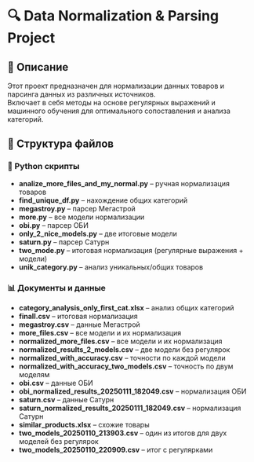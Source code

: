 # 🔍 Data Normalization & Parsing Project

## 📌 Описание
Этот проект предназначен для нормализации данных товаров и парсинга данных из различных источников.  
Включает в себя методы на основе регулярных выражений и машинного обучения для оптимального сопоставления и анализа категорий.

## 📂 Структура файлов

### 🐍 Python скрипты
- **analize_more_files_and_my_normal.py** – ручная нормализация товаров
- **find_unique_df.py** – нахождение общих категорий
- **megastroy.py** – парсер Мегастрой
- **more.py** – все модели нормализации
- **obi.py** – парсер ОБИ
- **only_2_nice_models.py** – две итоговые модели
- **saturn.py** – парсер Сатурн
- **two_mode.py** – итоговая нормализация (регулярные выражения + модели)
- **unik_category.py** – анализ уникальных/общих товаров

### 📊 Документы и данные
- **category_analysis_only_first_cat.xlsx** – анализ общих категорий
- **finall.csv** – итоговая нормализация
- **megastroy.csv** – данные Мегастрой
- **more_files.csv** – все модели и их нормализация
- **normalized_more_files.csv** – все модели и их нормализация
- **normalized_results_2_models.csv** – две модели без регулярок
- **normalized_with_accuracy.csv** – точности по каждой модели
- **normalized_with_accuracy_two_models.csv** – точность по двум моделям
- **obi.csv** – данные ОБИ
- **obi_normalized_results_20250111_182049.csv** – нормализация ОБИ
- **saturn.csv** – данные Сатурн
- **saturn_normalized_results_20250111_182049.csv** – нормализация Сатурн
- **similar_products.xlsx** – схожие товары
- **two_models_20250110_213903.csv** – один из итогов для двух моделей без регулярок
- **two_models_20250110_220909.csv** – итог с регулярками
